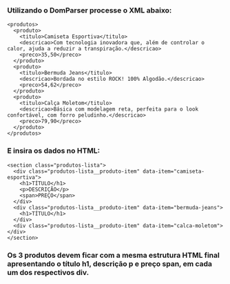 ### Utilizando o DomParser processe o XML abaixo:

```
<produtos>
  <produto>
    <titulo>Camiseta Esportiva</titulo>
    <descricao>Com tecnologia inovadora que, além de controlar o calor, ajuda a reduzir a transpiração.</descricao>
    <preco>35,50</preco>
  </produto>
  <produto>
    <titulo>Bermuda Jeans</titulo>
    <descricao>Bordada no estilo ROCK! 100% Algodão.</descricao>
    <preco>54,62</preco>
  </produto>
  <produto>
    <titulo>Calça Moletom</titulo>
    <descricao>Básica com modelagem reta, perfeita para o look confortável, com forro peludinho.</descricao>
    <preco>79,90</preco>
  </produto>
</produtos>
```

### E insira os dados no HTML:

```
<section class="produtos-lista">
  <div class="produtos-lista__produto-item" data-item="camiseta-esportiva">
    <h1>TÍTULO</h1>
    <p>DESCRIÇÃO</p>
    <span>PREÇO</span>
  </div>
  <div class="produtos-lista__produto-item" data-item="bermuda-jeans">
    <h1>TÍTULO</h1>
  </div>
  <div class="produtos-lista__produto-item" data-item="calca-moletom"></div>
</section>
```
### Os 3 produtos devem ficar com a mesma estrutura HTML final apresentando o título h1, descrição p e preço span, em cada um dos respectivos div.
